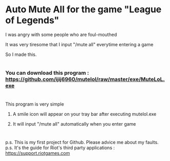 # Auto Mute All for the game "League of Legends"

I was angry with some people who are foul-mouthed

It was very tiresome that I input "/mute all" everytime entering a game

So I made this.

#
### You can download this program : https://github.com/ijij6960/mutelol/raw/master/exe/MuteLoL.exe
#

This program is very simple

1. A smile icon will appear on your tray bar after executing mutelol.exe

2. It will input "/mute all" automatically when you enter game


#
p.s. This is my first project for Github. Please advice me about my faults.
p.s. It's the guide for Riot's third party applications : https://support.riotgames.com
